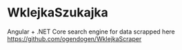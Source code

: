 # WklejkaSzukajka
Angular + .NET Core search engine for data scrapped here https://github.com/ogendogen/WklejkaScraper
